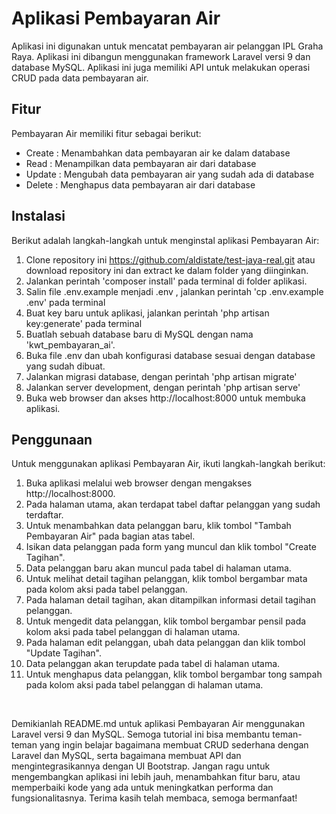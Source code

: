 <h1>Aplikasi Pembayaran Air</h1>
<p>Aplikasi ini digunakan untuk mencatat pembayaran air pelanggan IPL Graha Raya. Aplikasi ini dibangun menggunakan framework Laravel versi 9 dan database MySQL. Aplikasi ini juga memiliki API untuk melakukan operasi CRUD pada data pembayaran air.</p>

<h2>Fitur</h2>
<p>Pembayaran Air memiliki fitur sebagai berikut:</p> 
  <ul>
    <li>Create : Menambahkan data pembayaran air ke dalam database</li>
    <li>Read : Menampilkan data pembayaran air dari database</li>
    <li>Update : Mengubah data pembayaran air yang sudah ada di database</li>
    <li>Delete : Menghapus data pembayaran air dari database</li>
  </ul>

<h2>Instalasi</h2>
<p>Berikut adalah langkah-langkah untuk menginstal aplikasi Pembayaran Air:</p>

<ol>
  <li>Clone repository ini <a href="https://github.com/aldistate/test-jaya-real.git">https://github.com/aldistate/test-jaya-real.git</a> atau download repository ini dan extract ke dalam folder yang diinginkan.</li>
  <li>Jalankan perintah 'composer install' pada terminal di folder aplikasi.</li>
  <li>Salin file .env.example menjadi .env , jalankan perintah 'cp .env.example .env' pada terminal</li>
  <li>Buat key baru untuk aplikasi, jalankan perintah 'php artisan key:generate' pada terminal</li>
  <li>Buatlah sebuah database baru di MySQL dengan nama 'kwt_pembayaran_ai'.</li>
  <li>Buka file .env dan ubah konfigurasi database sesuai dengan database yang sudah dibuat.</li>
  <li>Jalankan migrasi database, dengan perintah 'php artisan migrate'</li>
  <li>Jalankan server development, dengan perintah 'php artisan serve'</li>
  <li>Buka web browser dan akses http://localhost:8000 untuk membuka aplikasi.</li>
</ol>


<h2>Penggunaan</h2>
<p>Untuk menggunakan aplikasi Pembayaran Air, ikuti langkah-langkah berikut:</p>

<ol>
  <li>Buka aplikasi melalui web browser dengan mengakses http://localhost:8000.</li>
  <li>Pada halaman utama, akan terdapat tabel daftar pelanggan yang sudah terdaftar.</li>
  <li>Untuk menambahkan data pelanggan baru, klik tombol "Tambah Pembayaran Air" pada bagian atas tabel.</li>
  <li>Isikan data pelanggan pada form yang muncul dan klik tombol "Create Tagihan".</li>
  <li>Data pelanggan baru akan muncul pada tabel di halaman utama.</li>
  <li>Untuk melihat detail tagihan pelanggan, klik tombol bergambar mata pada kolom aksi pada tabel pelanggan.</li>
  <li>Pada halaman detail tagihan, akan ditampilkan informasi detail tagihan pelanggan.</li>
  <li>Untuk mengedit data pelanggan, klik tombol bergambar pensil pada kolom aksi pada tabel pelanggan di halaman utama.</li>
  <li>Pada halaman edit pelanggan, ubah data pelanggan dan klik tombol "Update Tagihan".</li>
  <li>Data pelanggan akan terupdate pada tabel di halaman utama.</li>
  <li>Untuk menghapus data pelanggan, klik tombol bergambar tong sampah pada kolom aksi pada tabel pelanggan di halaman utama.</li>
</ol>
<br>
<p>Demikianlah README.md untuk aplikasi Pembayaran Air menggunakan Laravel versi 9 dan MySQL. Semoga tutorial ini bisa membantu teman-teman yang ingin belajar bagaimana membuat CRUD sederhana dengan Laravel dan MySQL, serta bagaimana membuat API dan mengintegrasikannya dengan UI Bootstrap. Jangan ragu untuk mengembangkan aplikasi ini lebih jauh, menambahkan fitur baru, atau memperbaiki kode yang ada untuk meningkatkan performa dan fungsionalitasnya. Terima kasih telah membaca, semoga bermanfaat!</p>